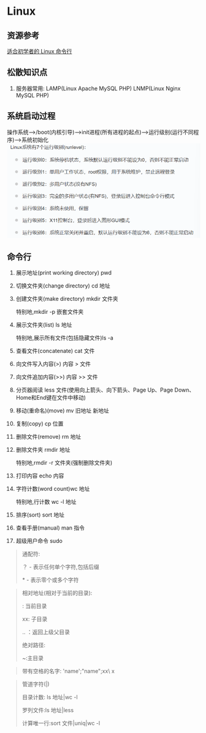 # Linux

## 资源参考

[适合初学者的 Linux 命令行](https://ubuntu.com/tutorials/command-line-for-beginners#1-overview)

## 松散知识点
1. 服务器常用: LAMP(Linux Apache MySQL PHP) LNMP(Linux Nginx MySQL PHP)

## 系统启动过程
操作系统——>/boot(内核引导)——>init进程(所有进程的起点)——>运行级别(运行不同程序)——>系统初始化
![alt text](image.png)

## 命令行

1. 展示地址(print working directory)  pwd

2. 切换文件夹(change directory) cd 地址

3. 创建文件夹(make directory) mkdir 文件夹

   特别地,mkdir -p 嵌套文件夹

4. 展示文件夹(list) ls 地址

   特别地,展示所有文件(包括隐藏文件)ls -a

5. 查看文件(concatenate) cat 文件

6. 向文件写入内容(>) 内容 > 文件

7. 向文件追加内容(>>) 内容 >>  文件

8. 分页器阅读 less 文件(使用向上箭头、向下箭头、Page Up、Page Down、Home和End键在文件中移动)

9. 移动(重命名)(move) mv  旧地址 新地址

10. 复制(copy) cp 位置 

11. 删除文件(remove) rm 地址

12. 删除文件夹 rmdir 地址

    特别地,rmdir -r 文件夹(强制删除文件夹)

13. 打印内容 echo 内容

14. 字符计数(word count)wc 地址

    特别地,行计数 wc -l 地址

15. 排序(sort) sort 地址

16. 查看手册(manual) man 指令

17. 超级用户命令 sudo 



> 通配符:
>
> ？ - 表示任何单个字符,包括后缀
>
> \* - 表示零个或多个字符

> 相对地址(相对于当前的目录):
>
>   : 当前目录
>
> xx: 子目录	
>
> .. ：返回上级父目录
>
>  绝对路径:
>
> ~:主目录

> 带有空格的名字: 'name';"name";xx\ x

> 管道字符(|)
>
> 目录计数: ls 地址|wc -l
>
> 罗列文件:ls 地址|less 
>
> 计算唯一行:sort 文件|uniq|wc -l

